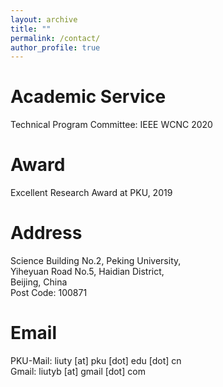 ```yaml
---
layout: archive
title: ""
permalink: /contact/
author_profile: true
---
```


Academic Service
======
Technical Program Committee: IEEE WCNC 2020

Award
======
Excellent Research Award at PKU, 2019

Address
======
Science Building No.2, Peking University, <br>
Yiheyuan Road No.5, Haidian District, <br>
Beijing, China <br>
Post Code: 100871 <br>

Email
======
PKU-Mail: liuty [at] pku [dot] edu [dot] cn <br>
Gmail: liutyb [at] gmail [dot] com <br>
